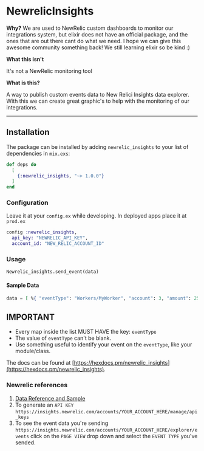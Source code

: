 # NewrelicInsights

**Why?**
We are used to NewRelic custom dashboards to monitor our integrations system, but elixir does not have an official package, and the ones that are out there cant do what we need. I hope we can give this awesome community something back! We still learning elixir so be kind :)

**What this isn't**

It's not a NewRelic monitoring tool

**What is this?**

A way to publish custom events data to New Relici Insights data explorer. With this we can create great graphic's to help with the monitoring of our integrations.

---

## Installation

The package can be installed
by adding `newrelic_insights` to your list of dependencies in `mix.exs`:

```elixir
def deps do
  [
    {:newrelic_insights, "~> 1.0.0"}
  ]
end
```

### Configuration

Leave it at your `config.ex` while developing.
In deployed apps place it at `prod.ex`

```elixir
config :newrelic_insights,
  api_key: "NEWRELIC_API_KEY",
  account_id: "NEW_RELIC_ACCOUNT_ID"
```

### Usage

`Newrelic_insights.send_event(data)`

#### Sample Data

```elixir
data = [ %{ "eventType": "Workers/MyWorker", "account": 3, "amount": 259.54 }, %{ "eventType": "Sample", "account": 5, "amount": 12309, "product": "Item" }]
```

## IMPORTANT

* Every map inside the list MUST HAVE the key: `eventType`
* The value of `eventType` can't be blank.
* Use something useful to identify your event on the `eventType`, like your module/class.

The docs can be found at [https://hexdocs.pm/newrelic_insights](https://hexdocs.pm/newrelic_insights).

### Newrelic references

1.  [Data Reference and Sample](https://docs.newrelic.com/docs/insights/insights-data-sources/custom-data/insert-custom-events-insights-api#json-format)
2.  To generate an `API KEY` `https://insights.newrelic.com/accounts/YOUR_ACCOUNT_HERE/manage/api_keys`
3.  To see the event data you're sending `https://insights.newrelic.com/accounts/YOUR_ACCOUNT_HERE/explorer/events` click on the `PAGE VIEW` drop down and select the `EVENT TYPE` you've sended.
